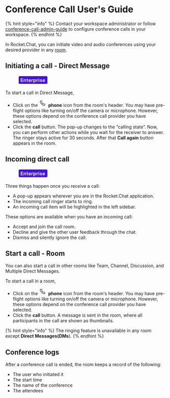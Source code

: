 # Conference Call User's Guide

{% hint style="info" %}
Contact your workspace administrator or follow [conference-call-admin-guide](conference-call-admin-guide/ "mention") to configure conference calls in your workspace.
{% endhint %}

In Rocket.Chat, you can initiate video and audio conferences using your desired provider in any [room](../user-guides/rooms/).

## Initiating a call - Direct Message

<figure><img src="../../.gitbook/assets/2021-06-10_22-31-38 (3) (3) (3) (3) (3) (3) (3) (3) (3) (2) (3) (1) (1) (1) (1) (1) (1) (1) (11) (1) (37).jpg" alt=""><figcaption></figcaption></figure>

To start a call in Direct Message,

* Click on the <img src="../../.gitbook/assets/phone-icon.png" alt="" data-size="line"> **phone** icon from the room's header. You may have pre-flight options like turning on/off the camera or microphone. However, these options depend on the conference call provider you have selected.
* Click the **call** button. The pop-up changes to the “calling state”. Now, you can perform other actions while you wait for the receiver to answer. The ringer stays active for 30 seconds. After that **Call again** button appears in the room.  &#x20;

## Incoming direct call

<figure><img src="../../.gitbook/assets/2021-06-10_22-31-38 (3) (3) (3) (3) (3) (3) (3) (3) (3) (2) (3) (1) (1) (1) (1) (1) (1) (1) (11) (1) (37).jpg" alt=""><figcaption></figcaption></figure>

Three things happen once you receive a call:

* A pop-up appears wherever you are in the Rocket.Chat application.&#x20;
* The incoming call ringer starts to ring.&#x20;
* An incoming call item will be highlighted in the left sidebar.

These options are available when you have an incoming call:

* Accept and join the call room.
* Decline and give the other user feedback through the chat.
* Dismiss and silently ignore the call.

## Start a call - Room

You can also start a call in other rooms like Team, Channel, Discussion, and Multiple Direct Messages.

To start a call in a room,

* Click on the <img src="../../.gitbook/assets/phone-icon.png" alt="" data-size="line"> **phone** icon from the room's header. You may have pre-flight options like turning on/off the camera or microphone. However, these options depend on the conference call provider you have selected.
* Click the **call** button. A message is sent in the room, where all participants in the call are shown as thumbnails.

{% hint style="info" %}
The ringing feature is unavailable in any room except **Direct Messages(DMs**).
{% endhint %}

## Conference logs

After a conference call is ended, the room keeps a record of the following:

* The user who initiated it
* The start time
* The name of the conference
* The attendees&#x20;
